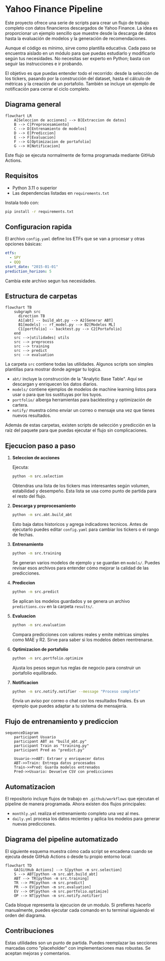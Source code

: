 # Yahoo Finance Pipeline

Este proyecto ofrece una serie de scripts para crear un flujo de trabajo completo con datos financieros descargados de Yahoo Finance. La idea es proporcionar un ejemplo sencillo que muestre desde la descarga de datos hasta la evaluación de modelos y la generación de recomendaciones.

Aunque el código es mínimo, sirve como plantilla educativa. Cada paso se
encuentra aislado en un módulo para que puedas estudiarlo y modificarlo según
tus necesidades. No necesitas ser experto en Python; basta con seguir las
instrucciones e ir probando.

El objetivo es que puedas entender todo el recorrido: desde la selección de los
tickers, pasando por la construcción del dataset, hasta el cálculo de métricas y
la creación de un portafolio. También se incluye un ejemplo de notificación para
cerrar el ciclo completo.

## Diagrama general

```mermaid
flowchart LR
    A[Seleccion de acciones] --> B[Extraccion de datos]
    B --> C[Preprocesamiento]
    C --> D[Entrenamiento de modelos]
    D --> E[Prediccion]
    E --> F[Evaluacion]
    F --> G[Optimizacion de portafolio]
    G --> H[Notificacion]
```

Este flujo se ejecuta normalmente de forma programada mediante GitHub Actions.

## Requisitos

* Python 3.11 o superior
* Las dependencias listadas en `requirements.txt`

Instala todo con:

```bash
pip install -r requirements.txt
```

## Configuracion rapida

El archivo `config.yaml` define los ETFs que se van a procesar y otras opciones básicas:

```yaml
etfs:
  - SPY
  - QQQ
start_date: "2015-01-01"
prediction_horizon: 5
```

Cambia este archivo segun tus necesidades.

## Estructura de carpetas

```mermaid
flowchart TB
    subgraph src
      direction TB
      A1[abt] -- build_abt.py --> A2[Generar ABT]
      B1[models] -- rf_model.py --> B2[Modelos ML]
      C1[portfolio] -- backtest.py --> C2[Portafolio]
    end
    src -->|utilidades| utils
    src --> preprocess
    src --> training
    src --> predict
    src --> evaluation
```

La carpeta `src` contiene todas las utilidades. Algunos scripts son simples plantillas para mostrar donde agregar tu logica.

* `abt/` incluye la construcción de la "Analytic Base Table". Aquí se descargan y
  enriquecen los datos diarios.
* `models/` contiene ejemplos de modelos de machine learning listos para usar o
  para que los sustituyas por los tuyos.
* `portfolio/` alberga herramientas para backtesting y optimización de cartera.
* `notify/` muestra cómo enviar un correo o mensaje una vez que tienes nuevos
  resultados.

Además de estas carpetas, existen scripts de selección y predicción en la raíz
del paquete para que puedas ejecutar el flujo sin complicaciones.

## Ejecucion paso a paso

1. **Seleccion de acciones**

   Ejecuta:
   ```bash
   python -m src.selection
   ```
   Obtendras una lista de los tickers mas interesantes según volumen, estabilidad y desempeño. Esta lista se usa como punto de partida para el resto del flujo.

2. **Descarga y preprocesamiento**
   
   ```bash
   python -m src.abt.build_abt
   ```
   Esto baja datos historicos y agrega indicadores tecnicos. Antes de ejecutarlo puedes editar `config.yaml` para cambiar los tickers o el rango de fechas.

3. **Entrenamiento**
   
   ```bash
   python -m src.training
   ```
   Se generan varios modelos de ejemplo y se guardan en `models/`. Puedes revisar esos archivos para entender cómo mejorar la calidad de las predicciones.

4. **Prediccion**
   
   ```bash
   python -m src.predict
   ```
   Se aplican los modelos guardados y se genera un archivo `predictions.csv` en la carpeta `results/`.

5. **Evaluacion**
   
   ```bash
   python -m src.evaluation
   ```
   Compara predicciones con valores reales y emite métricas simples como MAE y R2. Sirve para saber si los modelos deben reentrenarse.

6. **Optimizacion de portafolio**
   
   ```bash
   python -m src.portfolio.optimize
   ```
   Ajusta los pesos segun tus reglas de negocio para construir un portafolio equilibrado.

7. **Notificacion**

   ```bash
   python -m src.notify.notifier --message "Proceso completo"
   ```
   Envía un aviso por correo o chat con los resultados finales. Es un ejemplo que puedes adaptar a tu sistema de mensajería.

## Flujo de entrenamiento y prediccion

```mermaid
sequenceDiagram
    participant Usuario
    participant ABT as "build_abt.py"
    participant Train as "training.py"
    participant Pred as "predict.py"

    Usuario->>ABT: Extraer y enriquecer datos
    ABT->>Train: Entrega datos procesados
    Train->>Pred: Guarda modelos entrenados
    Pred->>Usuario: Devuelve CSV con predicciones
```

## Automatizacion

El repositorio incluye flujos de trabajo en `.github/workflows` que ejecutan el pipeline de manera programada. Ahora existen dos flujos principales:

* `monthly.yml` realiza el entrenamiento completo una vez al mes.
* `daily.yml` procesa los datos recientes y aplica los modelos para generar nuevas predicciones.

## Diagrama del pipeline automatizado

El siguiente esquema muestra cómo cada script se encadena cuando se ejecuta desde
GitHub Actions o desde tu propio entorno local:

```mermaid
flowchart TD
    GA[GitHub Actions] --> S[python -m src.selection]
    S --> ABT[python -m src.abt.build_abt]
    ABT --> TR[python -m src.training]
    TR --> PR[python -m src.predict]
    PR --> EV[python -m src.evaluation]
    EV --> OP[python -m src.portfolio.optimize]
    OP --> NT[python -m src.notify.notifier]
```

Cada bloque representa la ejecucion de un modulo. Si prefieres hacerlo
manualmente, puedes ejecutar cada comando en tu terminal siguiendo el orden del
diagrama.

## Contribuciones

Estas utilidades son un punto de partida. Puedes reemplazar las secciones marcadas como "placeholder" con implementaciones mas robustas. Se aceptan mejoras y comentarios.

